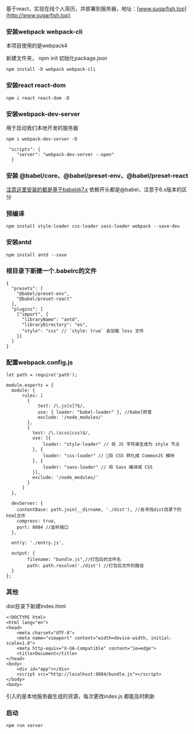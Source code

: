 基于react，实现在线个人简历，并部署到服务器，地址：[www.sugarfish.top](http://www.sugarfish.top)
### 安装webpack webpack-cli
本项目使用的是webpack4

新建文件夹， npm init 初始化package.json

```
npm install -D webpack webpack-cli
```
### 安装react react-dom
```
npm i react react-dom -D
```
### 安装webpack-dev-server
用于启动我们本地开发的服务器
```
npm i webpack-dev-server -D

 "scripts": {
    "server": "webpack-dev-server --open"
  }
```
### 安装 @babel/core、@babel/preset-env、@babel/preset-react
注意这里安装的都是基于babel@7.x 依赖开头都是@babel，注意于6.x版本的区分
### 预编译
```
npm install style-loader css-loader sass-loader webpack --save-dev
```
### 安装antd
```
npm install antd --save
```
### 根目录下新建一个.babelrc的文件
```
{
  "presets": [
    "@babel/preset-env",
    "@babel/preset-react"
  ],
  "plugins": [
    ["import", {
      "libraryName": "antd",
      "libraryDirectory": "es",
      "style": "css" // `style: true` 会加载 less 文件
    }]
  ]
}
```
### 配置webpack.config.js
```
let path = require('path');

module.exports = {
  module: {
      rules: [
        {
            test: /\.js[x]?$/,
            use: { loader: "babel-loader" }, //babel转意
            exclude: '/node_modules/'
        },
        {
          test: /\.(scss|css)$/,
          use: [{
              loader: "style-loader" // 将 JS 字符串生成为 style 节点
          }, {
              loader: "css-loader" // 将 CSS 转化成 CommonJS 模块
          }, {
              loader: "sass-loader" // 将 Sass 编译成 CSS
          }],
          exclude: '/node_modules/'
        }
      ]
  },

  devServer: {
    contentBase: path.join(__dirname, './dist'), //会寻找dist目录下的html文件
    compress: true,
    port: 8084 //监听端口
  },

  entry: './entry.js',

  output: {
        filename: "bundle.js",//打包后的文件名
        path: path.resolve('./dist') //打包后文件的路径
  }
};

```
### 其他
dist目录下新建index.html
```
<!DOCTYPE html>
<html lang="en">
<head>
    <meta charset="UTF-8">
    <meta name="viewport" content="width=device-width, initial-scale=1.0">
    <meta http-equiv="X-UA-Compatible" content="ie=edge">
    <title>Document</title>
</head>
<body>
    <div id="app"></div>
    <script src="http://localhost:8084/bundle.js"></script>
</body>
<body>
```
引入的是本地服务器生成的资源，每次更改index.js 都能及时刷新
### 启动
```
npm run server
```